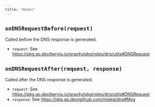 ```yaml
---
title: "Hooks"
---
```


## `onDNSRequestBefore(request)`

Called before the DNS response is generated.

- `request`: See https://pkg.go.dev/beryju.io/gravity/pkg/roles/dns/utils#DNSRequest

## `onDNSRequestAfter(request, response)`

Called after the DNS response is generated.

- `request`: See https://pkg.go.dev/beryju.io/gravity/pkg/roles/dns/utils#DNSRequest
- `response`: See https://pkg.go.dev/github.com/miekg/dns#Msg
